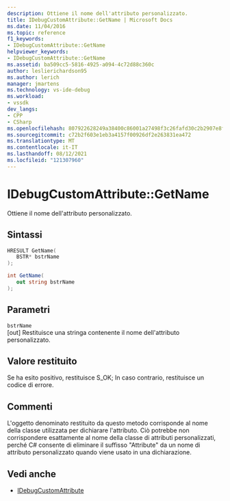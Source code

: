 ```yaml
---
description: Ottiene il nome dell'attributo personalizzato.
title: IDebugCustomAttribute::GetName | Microsoft Docs
ms.date: 11/04/2016
ms.topic: reference
f1_keywords:
- IDebugCustomAttribute::GetName
helpviewer_keywords:
- IDebugCustomAttribute::GetName
ms.assetid: ba509cc5-5816-4925-a094-4c72d88c360c
author: leslierichardson95
ms.author: lerich
manager: jmartens
ms.technology: vs-ide-debug
ms.workload:
- vssdk
dev_langs:
- CPP
- CSharp
ms.openlocfilehash: 807922628249a38400c86001a27498f3c26fafd30c2b2907e8faa2cb09fd2454
ms.sourcegitcommit: c72b2f603e1eb3a4157f00926df2e263831ea472
ms.translationtype: MT
ms.contentlocale: it-IT
ms.lasthandoff: 08/12/2021
ms.locfileid: "121307960"
---
```

# <a name="idebugcustomattributegetname"></a>IDebugCustomAttribute::GetName
Ottiene il nome dell'attributo personalizzato.

## <a name="syntax"></a>Sintassi

```cpp
HRESULT GetName( 
   BSTR* bstrName
);
```

```csharp
int GetName(
   out string bstrName
);
```

## <a name="parameters"></a>Parametri
`bstrName`\
[out] Restituisce una stringa contenente il nome dell'attributo personalizzato.

## <a name="return-value"></a>Valore restituito
 Se ha esito positivo, restituisce S_OK; In caso contrario, restituisce un codice di errore.

## <a name="remarks"></a>Commenti
 L'oggetto denominato restituito da questo metodo corrisponde al nome della classe utilizzata per dichiarare l'attributo. Ciò potrebbe non corrispondere esattamente al nome della classe di attributi personalizzati, perché C# consente di eliminare il suffisso "Attribute" da un nome di attributo personalizzato quando viene usato in una dichiarazione.

## <a name="see-also"></a>Vedi anche
- [IDebugCustomAttribute](../../../extensibility/debugger/reference/idebugcustomattribute.md)
